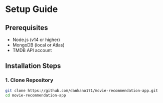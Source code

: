 # Setup Guide

## Prerequisites
- Node.js (v14 or higher)
- MongoDB (local or Atlas)
- TMDB API account

## Installation Steps

### 1. Clone Repository
```bash
git clone https://github.com/dankano171/movie-recommendation-app.git
cd movie-recommendation-app
